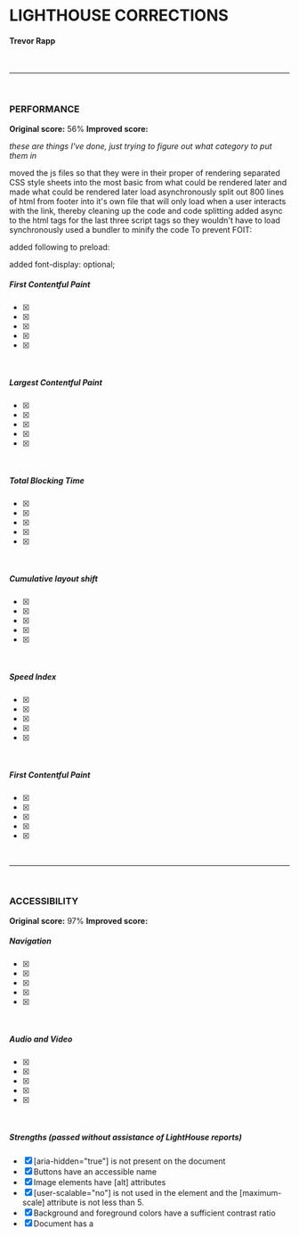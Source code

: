 # LIGHTHOUSE CORRECTIONS 

#### Trevor Rapp

<br/>

---

<br/>

### PERFORMANCE

**Original score:** 56%
**Improved score:**

*these are things I've done, just trying to figure out what category to put them in*

moved the js files so that they were in their proper of rendering
separated CSS style sheets into the most basic from what could be rendered later and made what could be rendered later load asynchronously
split out 800 lines of html from footer into it's own file that will only load when a user interacts with the link, thereby cleaning up the code and code splitting
added async to the html tags for the last three script tags so they wouldn't have to load synchronously
used a bundler to minify the code
To prevent FOIT: 

added following to preload:

  <link rel="preload" href="css/critical.css" as="style">
  <link rel="preload" as="style" href="https://fonts.googleapis.com/css2?family=Aboreto&display=swap">

added font-display: optional;

 
##### First Contentful Paint

- [X] 
- [X] 
- [X] 
- [X] 
- [X] 

<br/>

##### Largest Contentful Paint

- [X] 
- [X] 
- [X] 
- [X] 
- [X] 

<br/>

##### Total Blocking Time

- [X] 
- [X] 
- [X] 
- [X] 
- [X] 

<br/>

##### Cumulative layout shift

- [X] 
- [X] 
- [X] 
- [X] 
- [X] 

<br/>

##### Speed Index

- [X] 
- [X] 
- [X] 
- [X] 
- [X] 

<br/>

##### First Contentful Paint

- [X] 
- [X] 
- [X] 
- [X] 
- [X] 

<br/>

---

<br/>

### ACCESSIBILITY

**Original score:** 97%
**Improved score:**

##### Navigation

- [X] 
- [X] 
- [X] 
- [X] 
- [X] 

<br/>

##### Audio and Video

- [X] 
- [X] 
- [X] 
- [X] 
- [X] 

<br/>

##### Strengths (passed without assistance of LightHouse reports)

- [X] [aria-hidden="true"] is not present on the document <body>
- [X] Buttons have an accessible name
- [X] Image elements have [alt] attributes
- [X] [user-scalable="no"] is not used in the <meta name="viewport"> element and the [maximum-scale] attribute is not less than 5.
- [X] Background and foreground colors have a sufficient contrast ratio
- [X] Document has a <title> element
- [X] [id] attributes on active, focusable elements are unique
- [X] <html> element has a [lang] attribute
- [X] <html> element has a valid value for its [lang] attribute
- [X] Links have a discernible name
- [X] Lists contain only <li> elements and script supporting elements (<script> and <template>).
- [X] List items (<li>) are contained within <ul>, <ol> or <menu> parent elements
- [X] Image elements do not have [alt] attributes that are redundant text.

<br/>

---

<br/>

### BEST PRACTICES

**Original score:** 95%
**Improved score:** 

##### General

- [X] 
- [X] 
- [X] 
- [X] 
- [X] 

<br/>

##### Trust and Safety

- [X] 
- [X] 
- [X] 
- [X] 
- [X] 

<br/>

##### Strengths (passed without assistance of LightHouse reports)

- [X] Uses HTTPS
- [X] Avoids deprecated APIs
- [X] Allows users to paste into input fields
- [X] Avoids requesting the geolocation permission on page load
- [X] Avoids requesting the notification permission on page load
- [X] Displays images with correct aspect ratio
- [X] Serves images with appropriate resolution
- [X] Page has the HTML doctype
- [X] Properly defines charset
- [X] Avoids unload event listeners
- [X] No issues in the Issues panel in Chrome Devtools
- [X] Page has valid source maps

##### Not Applicable

- [X] Fonts with font-display: optional are preloaded
- [X] Detected JavaScript libraries

<br/>

---

<br/>

### SEO

**Original score:** 83%
**Improved score:** 100%

##### Content Best Practices

- [X] fixed <a> tags so that they had proper descriptions of what they were linking to.
- [X] added a <meta> description tag with a proper call to action and description of the game.

<br/>

##### Strengths (passed without assistance of LightHouse reports)

- [X] Has a <meta name="viewport"> tag with width or initial-scale
- [X] Document has a <title> element
- [X] Page has successful HTTP status code
- [X] Links are crawlable
- [X] Page isn’t blocked from indexing
- [X] Image elements have [alt] attributes
- [X] Document has a valid hreflang
- [X] Document uses legible font sizes 100% legible text
- [X] Document avoids plugins
- [X] Tap targets are sized appropriately 100% appropriately sized tap targets

<br/>

##### Not Applicable

- [X] robots.txt is valid
- [X] Document has a valid rel=canonical

<br/>

##### Cumulative layout shift

- [X] 
- [X] 
- [X] 
- [X] 
- [X] 

<br/>

##### Speed Index

- [X] 
- [X] 
- [X] 
- [X] 
- [X] 

<br/>

##### First Contentful Paint

- [X] 
- [X] 
- [X] 
- [X] 
- [X] 

<br/>
